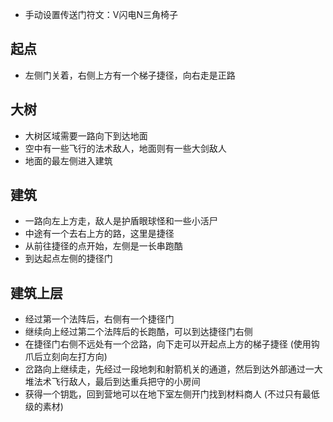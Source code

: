 - 手动设置传送门符文：V闪电N三角椅子

## 起点
- 左侧门关着，右侧上方有一个梯子捷径，向右走是正路

## 大树
- 大树区域需要一路向下到达地面
- 空中有一些飞行的法术敌人，地面则有一些大剑敌人
- 地面的最左侧进入建筑

## 建筑
- 一路向左上方走，敌人是护盾眼球怪和一些小活尸
- 中途有一个去右上方的路，这里是捷径
- 从前往捷径的点开始，左侧是一长串跑酷
- 到达起点左侧的捷径门

## 建筑上层
- 经过第一个法阵后，右侧有一个捷径门
- 继续向上经过第二个法阵后的长跑酷，可以到达捷径门右侧
- 在捷径门右侧不远处有一个岔路，向下走可以开起点上方的梯子捷径 (使用钩爪后立刻向左打方向)
- 岔路向上继续走，先经过一段地刺和射箭机关的通道，然后到达外部通过一大堆法术飞行敌人，最后到达重兵把守的小房间
- 获得一个钥匙，回到营地可以在地下室左侧开门找到材料商人 (不过只有最低级的素材)
